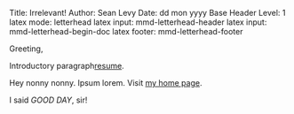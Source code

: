 Title: Irrelevant!
Author: Sean Levy
Date: dd mon yyyy
Base Header Level: 1
latex mode:         letterhead
latex input:        mmd-letterhead-header
latex input:        mmd-letterhead-begin-doc
latex footer:       mmd-letterhead-footer

Greeting,

Introductory paragraph[resume][resume].

Hey nonny nonny.  Ipsum lorem.  Visit [my home page][home].

I said *GOOD DAY*, sir!

[resume]: http://trac.haqistan.net/~attila/resume
[home]: http://trac.haqistan.net/~attila
